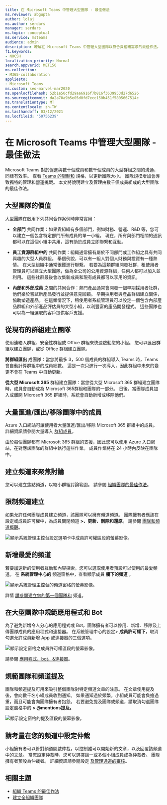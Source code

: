```yaml
---
title: 在 Microsoft Teams 中管理大型團隊 - 最佳做法
ms.reviewer: abgupta
author: lolaj
ms.author: serdars
manager: serdars
ms.topic: conceptual
ms.service: msteams
audience: admin
description: 瞭解在 Microsoft Teams 中管理大型團隊以符合貴組織需求的最佳作法。
f1.keywords:
- NOCSH
localization_priority: Normal
search.appverid: MET150
ms.collection:
- M365-collaboration
appliesto:
- Microsoft Teams
ms.custom: seo-marvel-mar2020
ms.openlocfilehash: 52b1e50cfd29aa6916f7b816f3639953d27d6526
ms.sourcegitcommit: da2a70a9b5e05d0fd7ecc150b451f5805667514c
ms.translationtype: MT
ms.contentlocale: zh-TW
ms.lasthandoff: 03/12/2021
ms.locfileid: "50756239"
---
```

<a name="manage-large-teams-in-microsoft-teams---best-practices"></a>在 Microsoft Teams 中管理大型團隊 - 最佳做法
======================================================

Microsoft Teams 對於促進與數十個成員和數千個成員的大型群組之間的溝通，同樣有效率。 查看 [Teams 的限制和](limits-specifications-teams.md) 規格，以更新團隊大小。 團隊規模增加會導致獨特的管理和營運挑戰。 本文將說明建立及管理由數千個成員組成的大型團隊的最佳作法。

## <a name="value-of-large-teams"></a>大型團隊的價值

大型團隊在啟用下列共同合作案例時非常實用：

- **全部門** 共同作業：如果貴組織有多個部門，例如財務、營運、R&D 等，您可以建立一個包含特定部門所有成員的單一小組。 現在，所有與部門相關的通訊都可以在這個小組中共用，這有助於成員立即聯繫和互動。

- **員工資源群組中的** 共同作業：組織通常擁有屬於不同部門或工作組之具有共同興趣的大型人員群組。 舉個例說，可以有一組人對個人財務與投資有一種熱情。 在大型組織中通常很難進行聯繫。 若要為這類群組開發社群，租使用者管理員可以建立大型團隊，做為全公司的公用資源群組，任何人都可以加入並利用。 這些社群最後會收集新成員和現有成員都可以享用的資訊。

- **內部和外部成員** 之間的共同合作：熱門產品通常會開發一個早期採用者社群，他們樂於嘗試新產品發行並提供意見回饋。 早期採用者與產品群組建立關係，協助塑造產品。 在這類情況下，租使用者系統管理員可以設定一個包含內部產品群組和外部產品評估員的大型小組，以利豐富的產品開發程式。 這些團隊也可以為一組選取的客戶提供客戶支援。

## <a name="create-teams-from-existing-groups"></a>從現有的群組建立團隊

使用連絡人群組、安全性群組或 Office 群組來快速啟動您的小組。 您可以匯出群組以建立團隊，或從 Office 群組建立團隊。

**將群組匯出** 成團隊：當您將最多 3，500 個成員的群組導入 Teams 時，Teams 會自動計算群組中的成員總數。 這是一次只進行一次導入，因此群組中未來的變更不會在 Teams 中自動更新。

**從大型 Microsoft 365** 群組建立團隊：當您從大型 Microsoft 365 群組建立團隊時，成員會自動成為 Microsoft 365群組和團隊的一部分。 日後，當團隊成員加入或離開 Microsoft 365 群組時，系統會自動新增或移除他們。

## <a name="bulk-importexportremove-members-in-a-team"></a>大量匯進/匯出/移除團隊中的成員

Azure 入口網站可讓使用者大量匯進/匯出/移除 Microsoft 365 群組中的成員。 詳細資訊請參閱大量導入 [群組成員](https://docs.microsoft.com/azure/active-directory/enterprise-users/groups-bulk-import-members#to-bulk-import-group-members)。

由於每個團隊都有 Microsoft 365 群組的支援，因此您可以使用 Azure 入口網站，在對應該團隊的群組中執行這些作業。 成員作業將在 24 小時內反映在團隊中。

## <a name="create-channels-to-focus-discussions"></a>建立頻道來聚焦討論

您可以建立焦點頻道，以縮小群組討論範圍。 請參閱 [組織團隊的最佳作法](best-practices-organizing.md)。

## <a name="restrict-channel-creation"></a>限制頻道建立

如果允許任何團隊成員建立頻道，該團隊可以擁有頻道頻道。 團隊擁有者應該在設定或成員許可權中，為成員關閉頻道 **>、更新、刪除和還原**。 請參閱 [團隊和頻道概觀](teams-channels-overview.md)。

![顯示系統管理主控台設定選項卡中成員許可權區段的螢幕影像。](media/no-channel-creation.png "系統管理主控台設定選項卡中成員許可權區段的螢幕影像。允許成員建立或刪除頻道的選項會取消勾選。")

## <a name="add-favorite-channels"></a>新增最愛的頻道

若要加速新的使用者互動和內容探索，您可以選取使用者預設可以使用的最愛頻道。 在 **系統管理中心的** 頻道窗格中，查看顯示成員 **欄下的頻道** 。

![顯示系統管理主控台的頻道窗格的螢幕影像。](media/favorite-channels.png "顯示系統管理主控台的頻道窗格的螢幕影像。某些頻道會針對成員檢查顯示。")

 詳情 [請參閱建立您的第一個團隊和](get-started-with-teams-create-your-first-teams-and-channels.md) 頻道。

## <a name="regulate-applications-and-bots-in-large-teams"></a>在大型團隊中規範應用程式和 Bot

為了避免新增令人分心的應用程式或 Bot，團隊擁有者可以停用、新增、移除及上傳團隊成員的應用程式和連接器。 在系統管理中心的設定> **成員許可權下**，取消勾選允許成員新增 App 或連接器的三個選項。

![顯示設定窗格之成員許可權區段的螢幕影像。](media/disable-bots-connectors.png "顯示設定窗格之成員許可權區段的螢幕影像。允許成員新增 App 或連接器的選項會取消勾選。")

請參閱 [應用程式、bot、&連接器](deploy-apps-microsoft-teams-landing-page.md)。

## <a name="regulate-team-and-channel-mentions"></a>規範團隊和頻道提及

團隊和頻道提及可用來吸引整個團隊對特定頻道文章的注意。 在文章使用提及後，會向數千名小組成員收到通知。 如果通知過於頻繁，小組成員可能會負擔過重，而且可能會向團隊擁有者抱怨。 若要避免提及團隊或頻道，請取消勾選團隊設定窗格中的 **> @mentions提及。**

![顯示設定窗格的提及區段的螢幕影像。](media/no-at-mentions.png "顯示設定窗格的提及區段的螢幕影像。顯示和給予成員提及存取權的選項會取消勾選。")

## <a name="consider-setting-up-moderation-in-your-channels"></a>請考量在您的頻道中設定仲裁

小組擁有者可以針對頻道開啟仲裁，以控制誰可以開始新的文章，以及回覆該頻道中的文章。 當您設定仲裁時，您可以選擇讓一或多個小組成員成為仲裁者。 團隊擁有者預設為仲裁者。 詳細資訊請參閱設定 [及管理通道的審核](manage-channel-moderation-in-teams.md)。

## <a name="related-topics"></a>相關主題

- [組織 Teams 的最佳作法](best-practices-organizing.md)
- [建立全組織團隊](create-an-org-wide-team.md)
